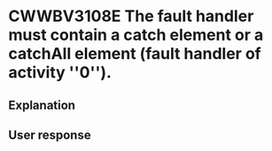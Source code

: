# CWWBV3108E The fault handler must contain a catch element or a catchAll element (fault handler of activity ''0'').

## Explanation

## User response